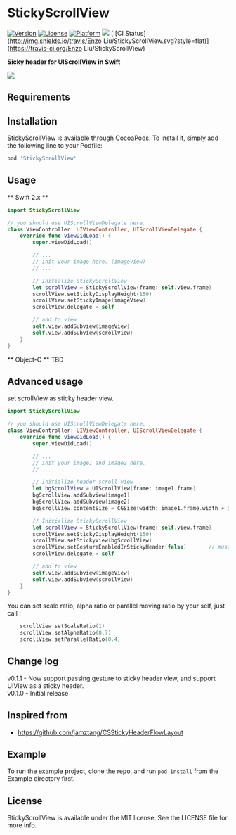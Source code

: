 # StickyScrollView

[![Version](https://img.shields.io/cocoapods/v/StickyScrollView.svg?style=flat)](http://cocoapods.org/pods/StickyScrollView)
[![License](https://img.shields.io/cocoapods/l/StickyScrollView.svg?style=flat)](http://cocoapods.org/pods/StickyScrollView)
[![Platform](https://img.shields.io/cocoapods/p/StickyScrollView.svg?style=flat)](http://cocoapods.org/pods/StickyScrollView)
![](https://img.shields.io/badge/language-swift_2\+-brightgreen.svg)
[![CI Status](http://img.shields.io/travis/Enzo Liu/StickyScrollView.svg?style=flat)](https://travis-ci.org/Enzo Liu/StickyScrollView)

**Sicky header for UIScrollView in Swift**

<img src="http://i.imgur.com/1urNt0X.gif" />

## Requirements

## Installation

StickyScrollView is available through [CocoaPods](http://cocoapods.org). To install
it, simply add the following line to your Podfile:

``` ruby
pod 'StickyScrollView'
```

## Usage
** Swift 2.x **
```swift
import StickyScrollView

// you should use UIScrollViewDelegate here.
class ViewController: UIViewController, UIScrollViewDelegate {
	override func viewDidLoad() {
        super.viewDidLoad()

        // ...
        // init your image here. (imageView)
        // ...

        // Initialize StickyScrollView
        let scrollView = StickyScrollView(frame: self.view.frame)
        scrollView.setStickyDisplayHeight(150)
        scrollView.setStickyImage(imageView)
        scrollView.delegate = self

        // add to view
        self.view.addSubview(imageView)
        self.view.addSubview(scrollView)
    }
}

```
** Object-C **
TBD

## Advanced usage
set scrollView as sticky header view.
```swift
import StickyScrollView

// you should use UIScrollViewDelegate here.
class ViewController: UIViewController, UIScrollViewDelegate {
    override func viewDidLoad() {
        super.viewDidLoad()

        // ...
        // init your image1 and image2 here. 
        // ...

        // Initialize header scroll view
        let bgScrollView = UIScrollView(frame: image1.frame)
        bgScrollView.addSubview(image1)
        bgScrollView.addSubview(image2)
        bgScrollView.contentSize = CGSize(width: image1.frame.width + image2.frame.width, height: image1.frame.height)

        // Initialize StickyScrollView
        let scrollView = StickyScrollView(frame: self.view.frame)
        scrollView.setStickyDisplayHeight(150)
        scrollView.setStickyView(bgScrollView)
        scrollView.setGestureEnabledInStickyHeader(false)       // must set to false to disable gesture in sticky scroll view.
        scrollView.delegate = self

        // add to view
        self.view.addSubview(imageView)
        self.view.addSubview(scrollView)
    }
}
```

You can set scale ratio, alpha ratio or parallel moving ratio by your self, just call :
```swift
    scrollView.setScaleRatio(1)
    scrollView.setAlphaRatio(0.7)
    scrollView.setParallelRatio(0.4)
```

## Change log
v0.1.1 - Now support passing gesture to sticky header view, and support UIView as a sticky header.  
v0.1.0 - Initial release

## Inspired from
- <https://github.com/jamztang/CSStickyHeaderFlowLayout>

## Example

To run the example project, clone the repo, and run `pod install` from the Example directory first.

## License

StickyScrollView is available under the MIT license. See the LICENSE file for more info.
